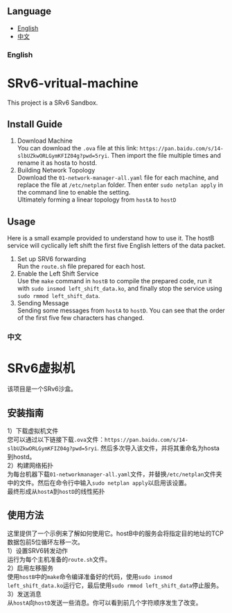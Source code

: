 ## Language

- [English](#english)
- [中文](#中文)

### English
# SRv6-vritual-machine
This project is a SRv6 Sandbox.
## Install Guide
1) Download Machine  
You can download the `.ova` file at this link: `https://pan.baidu.com/s/14-slbUZkwORLGymKFIZ04g?pwd=5ryi`. Then import the file multiple times and rename it as hosta to hostd.  
2) Building Network Topology  
Download the `01-network-manager-all.yaml` file for each machine, and replace the file at `/etc/netplan` folder. Then enter `sudo netplan apply` in the command line to enable the setting.  
Ultimately forming a linear topology from `hostA` to `hostD`  
## Usage  
Here is a small example provided to understand how to use it. The hostB service will cyclically left shift the first five English letters of the data packet.  
1) Set up SRV6 forwarding  
Run the `route.sh` file prepared for each host.  
2) Enable the Left Shift Service  
Use the `make` command in `hostB` to compile the prepared code, run it with `sudo insmod left_shift_data.ko`, and finally stop the service using `sudo rmmod left_shift_data`.  
3) Sending Message  
Sending some messages from `hostA` to `hostD`. You can see that the order of the first five few characters has changed.


### 中文  
# SRv6虚拟机
该项目是一个SRv6沙盒。  
## 安装指南
1）下载虚拟机文件  
您可以通过以下链接下载`.ova`文件：`https://pan.baidu.com/s/14-slbUZkwORLGymKFIZ04g?pwd=5ryi`. 然后多次导入该文件，并将其重命名为hosta到hostd。  
2）构建网络拓扑  
为每台机器下载`01-networkmanager-all.yaml`文件，并替换`/etc/netplan`文件夹中的文件。然后在命令行中输入`sudo netplan apply`以启用该设置。  
最终形成从`hostA`到`hostD`的线性拓扑  
## 使用方法  
这里提供了一个示例来了解如何使用它。hostB中的服务会将指定目的地址的TCP数据包前5位循环左移一次。  
1）设置SRV6转发动作  
运行为每个主机准备的`route.sh`文件。  
2）启用左移服务  
使用`hostB`中的`make`命令编译准备好的代码，使用`sudo insmod left_shift_data.ko`运行它，最后使用`sudo rmmod left_shift_data`停止服务。  
3）发送消息  
从`hostA`向`hostD`发送一些消息。你可以看到前几个字符顺序发生了改变。  
